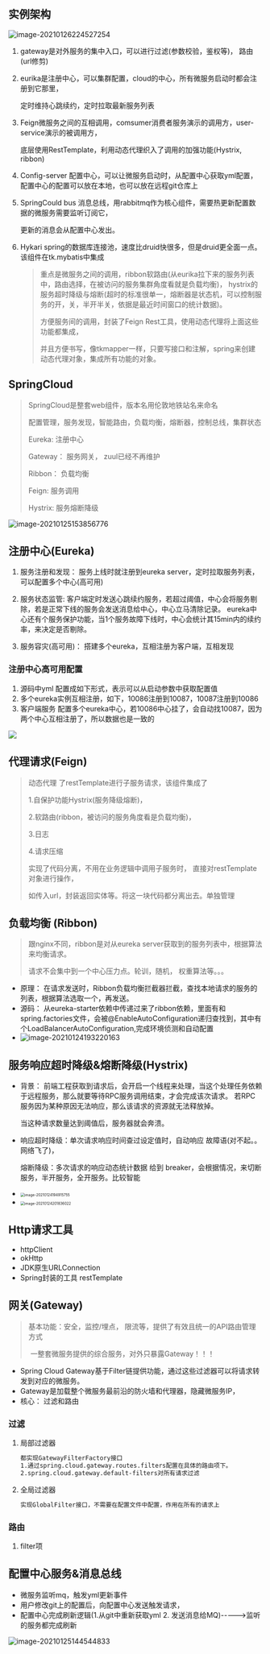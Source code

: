 ## 实例架构

![image-20210126224527254](https://yljnote.oss-cn-hangzhou.aliyuncs.com/2021-01-26-144527.png)

1. gateway是对外服务的集中入口，可以进行过滤(参数校验，鉴权等)， 路由(url修剪)

2. eurika是注册中心，可以集群配置，cloud的中心，所有微服务启动时都会注册到它那里，

    定时维持心跳续约，定时拉取最新服务列表

3. Feign微服务之间的互相调用，comsumer消费者服务演示的调用方，user-service演示的被调用方，

    底层使用RestTemplate，利用动态代理织入了调用的加强功能(Hystrix, ribbon)

4. Config-server 配置中心，可以让微服务启动时，从配置中心获取yml配置，配置中心的配置可以放在本地，也可以放在远程git仓库上

5. SpringCould bus 消息总线，用rabbitmq作为核心组件，需要热更新配置数据的微服务需要监听订阅它，

    更新的消息会从配置中心发出。

6. Hykari spring的数据库连接池，速度比druid快很多，但是druid更全面一点。该组件在tk.mybatis中集成

    > 重点是微服务之间的调用，ribbon软路由(从eurika拉下来的服务列表中，路由选择，在被访问的服务集群角度看就是负载均衡)， hystrix的服务超时降级与熔断(超时的标准很单一，熔断器是状态机，可以控制服务的开，关，半开半关，依据是最近时间窗口的统计数据)。 
    >
    > 方便服务间的调用，封装了Feign Rest工具，使用动态代理将上面这些功能都集成，
    >
    > 并且方便书写，像tkmapper一样，只要写接口和注解，spring来创建动态代理对象，集成所有功能的对象。

## SpringCloud

>SpringCloud是整套web组件，版本名用伦敦地铁站名来命名
>
>配置管理，服务发现，智能路由，负载均衡，熔断器，控制总线，集群状态
>
>Eureka: 注册中心
>
>Gateway： 服务网关， zuul已经不再维护
>
>Ribbon： 负载均衡
>
>Feign: 服务调用
>
>Hystrix: 服务熔断降级

![image-20210125153856776](https://yljnote.oss-cn-hangzhou.aliyuncs.com/2021-01-25-073857.png)

## 注册中心(Eureka)

1. 服务注册和发现： 服务上线时就注册到eureka server，定时拉取服务列表，可以配置多个中心(高可用)

2. 服务状态监管: 客户端定时发送心跳续约服务，若超过阈值，中心会将服务剔除，若是正常下线的服务会发送消息给中心，中心立马清除记录。 eureka中心还有个服务保护功能，当1个服务故障下线时，中心会统计其15min内的续约率，来决定是否剔除。

3. 服务容灾(高可用)： 搭建多个eureka，互相注册为客户端，互相发现

    

### 注册中心高可用配置

1. 源码中yml 配置成如下形式，表示可以从启动参数中获取配置值
2. 多个eureka实例互相注册，如下，10086注册到10087，10087注册到10086
3. 客户端服务 配置多个eureka中心，若10086中心挂了，会自动找10087，因为两个中心互相注册了，所以数据也是一致的

![](https://yljnote.oss-cn-hangzhou.aliyuncs.com/2021-01-24-100936.png)



## 代理请求(Feign)

>动态代理 了restTemplate进行子服务请求，该组件集成了 
>
>1.自保护功能Hystrix(服务降级熔断)，
>
>2.软路由(ribbon，被访问的服务角度看是负载均衡)， 
>
>3.日志
>
>4.请求压缩
>
>实现了代码分离，不用在业务逻辑中调用子服务时， 直接对restTemplate对象进行操作，
>
>如传入url，封装返回实体等。将这一块代码都分离出去。单独管理

## 负载均衡 (Ribbon)

>跟nginx不同，ribbon是对从eureka server获取到的服务列表中，根据算法来均衡请求。
>
>请求不会集中到一个中心压力点。轮训，随机， 权重算法等。。。

- 原理： 在请求发送时，Ribbon负载均衡拦截器拦截，查找本地请求的服务的列表，根据算法选取一个，再发送。
- 源码： 从eureka-starter依赖中传递过来了ribbon依赖，里面有和spring.factories文件，会被@EnableAutoConfiguration递归查找到，其中有个LoadBalancerAutoConfiguration,完成环境侦测和自动配置
- ![image-20210124193220163](https://yljnote.oss-cn-hangzhou.aliyuncs.com/2021-01-24-113220.png)

## 服务响应超时降级&熔断降级(Hystrix)

- 背景： 前端工程获取到请求后，会开启一个线程来处理，当这个处理任务依赖于远程服务，那么就要等待RPC服务调用结束，才会完成该次请求。 若RPC服务因为某种原因无法响应，那么该请求的资源就无法释放掉。

    当这种请求数量达到阈值后，服务器就会奔溃。

- 响应超时降级：单次请求响应时间查过设定值时，自动响应 故障语(对不起。。网络飞了)，

    熔断降级：多次请求的响应动态统计数据 给到 breaker，会根据情况，来切断服务，半开服务，全开服务。比较智能

- <img src="https://yljnote.oss-cn-hangzhou.aliyuncs.com/2021-01-24-114916.png" alt="image-20210124194915755" style="zoom:50%;" />

- <img src="https://yljnote.oss-cn-hangzhou.aliyuncs.com/2021-01-24-121836.png" alt="image-20210124201836022" style="zoom: 50%;" />

## Http请求工具

- httpClient
- okHttp
- JDK原生URLConnection
- Spring封装的工具 restTemplate







## 网关(Gateway)

> 基本功能：安全，监控/埋点， 限流等，提供了有效且统一的API路由管理方式
>
> ​	一整套微服务提供的综合服务，对外只暴露Gateway！！！

- Spring Cloud Gateway基于Filter链提供功能，通过这些过滤器可以将请求转发到对应的微服务。
- Gateway是加载整个微服务最前沿的防火墙和代理器，隐藏微服务IP，
- 核心： 过滤和路由

### 过滤

1. 局部过滤器

    ```sh
    都实现GatewayFilterFactory接口
    1.通过spring.cloud.gateway.routes.filters配置在具体的路由项下。
    2.spring.cloud.gateway.default-filters对所有请求过滤
    ```

2. 全局过滤器

    ```sh
    实现GlobalFilter接口，不需要在配置文件中配置，作用在所有的请求上
    ```

### 路由

1. filter项

## 配置中心服务&消息总线

- 微服务监听mq，触发yml更新事件
- 用户修改git上的配置后，向配置中心发送触发请求，
- 配置中心完成刷新逻辑(1.从git中重新获取yml  2. 发送消息给MQ)----->监听的服务都完成刷新

![image-20210125144544833](https://yljnote.oss-cn-hangzhou.aliyuncs.com/2021-01-25-064545.png)



